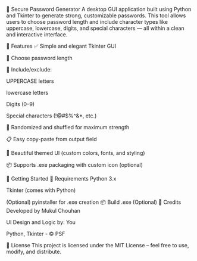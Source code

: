 🔐 Secure Password Generator
A desktop GUI application built using Python and Tkinter to generate strong, customizable passwords. This tool allows users to choose password length and include character types like uppercase, lowercase, digits, and special characters — all within a clean and interactive interface.

🎯 Features
✅ Simple and elegant Tkinter GUI

🔢 Choose password length

🔡 Include/exclude:

UPPERCASE letters

lowercase letters

Digits (0–9)

Special characters (!@#$%^&*, etc.)

🔁 Randomized and shuffled for maximum strength

📋 Easy copy-paste from output field

🎨 Beautiful themed UI (custom colors, fonts, and styling)

📦 Supports .exe packaging with custom icon (optional)

🚀 Getting Started
🔧 Requirements
Python 3.x

Tkinter (comes with Python)

(Optional) pyinstaller for .exe creation
📦 Build .exe (Optional)
🙌 Credits
Developed by Mukul Chouhan

UI Design and Logic by: You

Python, Tkinter - © PSF

📃 License
This project is licensed under the MIT License – feel free to use, modify, and distribute.
